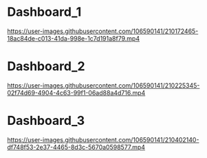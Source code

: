 # Dashboard_1


https://user-images.githubusercontent.com/106590141/210172465-18ac84de-c013-41da-998e-1c7d191a8f79.mp4
# Dashboard_2



https://user-images.githubusercontent.com/106590141/210225345-02f74d69-4904-4c63-99f1-06ad88a4d716.mp4

# Dashboard_3



https://user-images.githubusercontent.com/106590141/210402140-df748f53-2e37-4465-8d3c-5670a0598577.mp4





